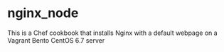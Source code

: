 # nginx_node

This is a Chef cookbook that installs Nginx with a default webpage on a Vagrant Bento CentOS 6.7 server
